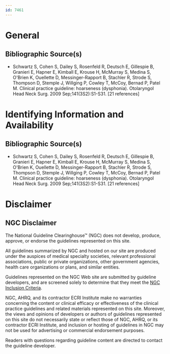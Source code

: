 ```yaml
---
id: 7461
---
```


# General

## Bibliographic Source(s)

- Schwartz S, Cohen S, Dailey S, Rosenfeld R, Deutsch E, Gillespie B, Granieri E, Hapner E, Kimball E, Krouse H, McMurray S, Medina S, O'Brien K, Ouellette D, Messinger-Rapport B, Stachler R, Strode S, Thompson D, Stemple J, Willging P, Cowley T, McCoy, Bernad P, Patel M. Clinical practice guideline: hoarseness (dysphonia). Otolaryngol Head Neck Surg. 2009 Sep;141(3S2):S1-S31. [21 references]

# Identifying Information and Availability

## Bibliographic Source(s)

- Schwartz S, Cohen S, Dailey S, Rosenfeld R, Deutsch E, Gillespie B, Granieri E, Hapner E, Kimball E, Krouse H, McMurray S, Medina S, O'Brien K, Ouellette D, Messinger-Rapport B, Stachler R, Strode S, Thompson D, Stemple J, Willging P, Cowley T, McCoy, Bernad P, Patel M. Clinical practice guideline: hoarseness (dysphonia). Otolaryngol Head Neck Surg. 2009 Sep;141(3S2):S1-S31. [21 references]

# Disclaimer

## NGC Disclaimer

The National Guideline Clearinghouse™ (NGC) does not develop, produce, approve, or endorse the guidelines represented on this site.

All guidelines summarized by NGC and hosted on our site are produced under the auspices of medical specialty societies, relevant professional associations, public or private organizations, other government agencies, health care organizations or plans, and similar entities.

Guidelines represented on the NGC Web site are submitted by guideline developers, and are screened solely to determine that they meet the [NGC Inclusion Criteria](/help-and-about/summaries/inclusion-criteria).

NGC, AHRQ, and its contractor ECRI Institute make no warranties concerning the content or clinical efficacy or effectiveness of the clinical practice guidelines and related materials represented on this site. Moreover, the views and opinions of developers or authors of guidelines represented on this site do not necessarily state or reflect those of NGC, AHRQ, or its contractor ECRI Institute, and inclusion or hosting of guidelines in NGC may not be used for advertising or commercial endorsement purposes.

Readers with questions regarding guideline content are directed to contact the guideline developer.

